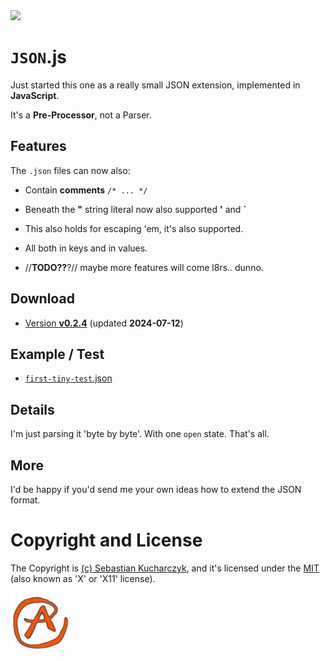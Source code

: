 <img src="https://kekse.biz/github.php?draw&override=github:json.js" />

# **`JSON`.js**
Just started this one as a really small JSON extension, implemented in **JavaScript**.

It's a **Pre-Processor**, not a Parser.

## Features
The `.json` files can now also:

* Contain **comments** `/* ... */`

* Beneath the **"** string literal now also supported **'** and **\`**
* This also holds for escaping 'em, it's also supported.
* All both in keys and in values.

* //**TODO??**?// maybe more features will come l8rs.. dunno.

## Download
* [Version **v0.2.4**](js/json.js) (updated **2024-07-12**)

## Example / Test
* [`first-tiny-test`.json](json/first-tiny-test.json)

## Details
I'm just parsing it 'byte by byte'. With one `open` state. That's all.

## More
I'd be happy if you'd send me your own ideas how to extend the JSON format.

# Copyright and License
The Copyright is [(c) Sebastian Kucharczyk](./COPYRIGHT.txt),
and it's licensed under the [MIT](./LICENSE.txt) (also known as 'X' or 'X11' license).

<a href="favicon.512px.png" target="_blank">
<img src="favicon.png" alt="Favicon" />
</a>

